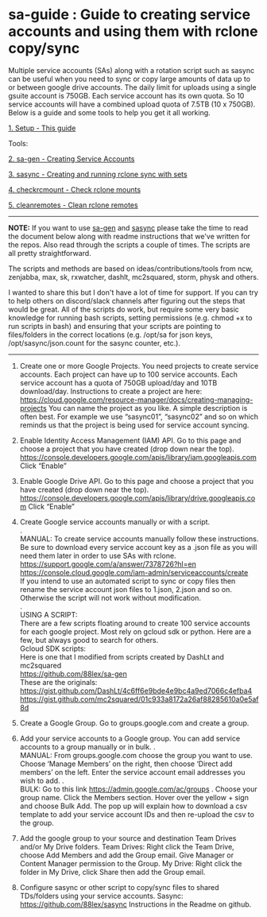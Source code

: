 # sa-guide : Guide to creating service accounts and using them with rclone copy/sync

Multiple service accounts (SAs) along with a rotation script such as sasync can be useful when you need to sync or copy large amounts of data up to or between google drive accounts. The daily limit for uploads using a single gsuite account is 750GB. Each service account has its own quota. So 10 service accounts will have a combined upload quota of 7.5TB (10 x 750GB). Below is a guide and some tools to help you get it all working.

[1. Setup - This guide](https://github.com/88lex/sa-guide)

Tools:

[2. sa-gen - Creating Service Accounts](https://github.com/88lex/sa-gen)

[3. sasync - Creating and running rclone sync with sets](https://github.com/88lex/sasync)

[4. checkrcmount - Check rclone mounts](https://github.com/88lex/checkrcmount)

[5. cleanremotes - Clean rclone remotes](https://github.com/88lex/cleanremotes)

**************
**NOTE:** If you want to use [sa-gen](https://github.com/88lex/sa-gen) and [sasync](https://github.com/88lex/sasync) please take the time to read the document below along with readme instructions that we've written for the repos. Also read through the scripts a couple of times. The scripts are all pretty straightforward. 

The scripts and methods are based on ideas/contributions/tools from ncw, zenjabba, max, sk, rxwatcher, dashlt, mc2squared, storm, physk and others.

I wanted to share this but I don't have a lot of time for support. If you can try to help others on discord/slack channels after figuring out the steps that would be great. All of the scripts do work, but require some very basic knowledge for running bash scripts, setting permissions (e.g. chmod +x to run scripts in bash) and ensuring that your scripts are pointing to files/folders in the correct locations (e.g. /opt/sa for json keys, /opt/sasync/json.count for the sasync counter, etc.).
********


1. Create one or more Google Projects. You need projects to create service accounts.
Each project can have up to 100 service accounts. Each service account has a quota of 750GB upload/day and 10TB download/day. Instructions to create a project are here:  https://cloud.google.com/resource-manager/docs/creating-managing-projects
You can name the project as you like. A simple description is often best. For example we use “sasync01”, “sasync02” and so on which reminds us that the project is being used for service account syncing.

2. Enable Identity Access Management (IAM) API.
Go to this page and choose a project that you have created (drop down near the top).
	https://console.developers.google.com/apis/library/iam.googleapis.com
	Click “Enable”

3. Enable Google Drive API.
	Go to this page and choose a project that you have created (drop down near the top).
https://console.developers.google.com/apis/library/drive.googleapis.com
	Click “Enable”

4. Create Google service accounts manually or with a script.  
.  
MANUAL: To create service accounts manually follow these instructions. Be sure to download every service account key as a .json file as you will need them later in order to use SAs with rclone.  
	https://support.google.com/a/answer/7378726?hl=en  
	https://console.cloud.google.com/iam-admin/serviceaccounts/create  
If you intend to use an automated script to sync or copy files then rename the service account json files to 1.json, 2.json and so on. Otherwise the script will not work without modification.  
.  
USING A SCRIPT:  
There are a few scripts floating around to create 100 service accounts for each google project. Most rely on gcloud sdk or python. Here are a few, but always good to search for others.  
Gcloud SDK scripts:  
Here is one that I modified from scripts created by DashLt and mc2squared  
https://github.com/88lex/sa-gen  
These are the originals:  
https://gist.github.com/DashLt/4c6ff6e9bde4e9bc4a9ed7066c4efba4  
https://gist.github.com/mc2squared/01c933a8172a26af88285610a0e5af8d  

5. Create a Google Group.
Go to groups.google.com and create a group.

6. Add your service accounts to a Google group.
You can add service accounts to a group manually or in bulk.
.  
MANUAL: From groups.google.com choose the group you want to use. Choose ‘Manage Members’ on the right, then choose ‘Direct add members’ on the left. Enter the service account email addresses you wish to add.
.  
BULK: Go to this link https://admin.google.com/ac/groups . Choose your group name. Click the Members section. Hover over the yellow + sign and choose Bulk Add. The pop up will explain how to download a csv template to add your service account IDs and then re-upload the csv to the group.

7. Add the google group to your source and destination Team Drives and/or My Drive folders.
Team Drives: Right click the Team Drive, choose Add Members and add the Group email. Give Manager or Content Manager permission to the Group.
My Drive: Right click the folder in My Drive, click Share then add the Group email.

8. Configure sasync or other script to copy/sync files to shared TDs/folders using your service accounts.
Sasync:  https://github.com/88lex/sasync
Instructions in the Readme on github.

